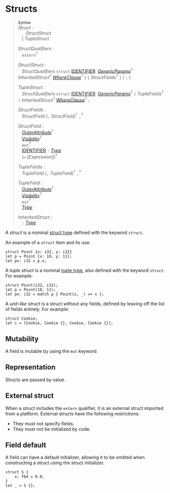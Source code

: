 # Structs

> **<sup>Syntax</sup>**\
> _Struct_ :\
> &nbsp;&nbsp; &nbsp;&nbsp; _StructStruct_\
> &nbsp;&nbsp; | _TupleStruct_
>
> _StructQualifiers_ :\
> &nbsp;&nbsp; `extern`<sup>?</sup>
>
> _StructStruct_ :\
> &nbsp;&nbsp; _StructQualifiers_ `struct`
>   [IDENTIFIER]&nbsp;
>   [_GenericParams_]<sup>?</sup>
>   _InheritedStruct_<sup>?</sup>
>   [_WhereClause_]<sup>?</sup>
>   ( `{` _StructFields_<sup>?</sup> `}` | `;` )
>
> _TupleStruct_ :\
> &nbsp;&nbsp; _StructQualifiers_ `struct`
>   [IDENTIFIER]&nbsp;
>   [_GenericParams_]<sup>?</sup>
>   `(` _TupleFields_<sup>?</sup> `)`
>   _InheritedStruct_<sup>?</sup>
>   [_WhereClause_]<sup>?</sup>
>   `;`
>
> _StructFields_ :\
> &nbsp;&nbsp; _StructField_ (`,` _StructField_)<sup>\*</sup> `,`<sup>?</sup>
>
> _StructField_ :\
> &nbsp;&nbsp; [_OuterAttribute_]<sup>\*</sup>\
> &nbsp;&nbsp; [_Visibility_]<sup>?</sup>\
> &nbsp;&nbsp; `mut`<sup>?</sup>\
> &nbsp;&nbsp; [IDENTIFIER] `:` [_Type_]\
> &nbsp;&nbsp; (`=` [_Expression_])<sup>?</sup>
>
> _TupleFields_ :\
> &nbsp;&nbsp; _TupleField_ (`,` _TupleField_)<sup>\*</sup> `,`<sup>?</sup>
>
> _TupleField_ :\
> &nbsp;&nbsp; [_OuterAttribute_]<sup>\*</sup>\
> &nbsp;&nbsp; [_Visibility_]<sup>?</sup>\
> &nbsp;&nbsp; `mut`<sup>?</sup>\
> &nbsp;&nbsp; [_Type_]
>
> _InheritedStruct_ :\
> &nbsp;&nbsp; `:` [_Type_]

A _struct_ is a nominal [struct type] defined with the keyword `struct`.

An example of a `struct` item and its use:

```ds
struct Point {x: i32, y: i32}
let p = Point {x: 10, y: 11};
let px: i32 = p.x;
```

A _tuple struct_ is a nominal [tuple type], also defined with the keyword
`struct`. For example:

[struct type]: ../types/struct.md
[tuple type]: ../types/tuple.md

```ds
struct Point(i32, i32);
let p = Point(10, 11);
let px: i32 = match p { Point(x, _) => x };
```

A _unit-like struct_ is a struct without any fields, defined by leaving off the
list of fields entirely. For example:

```ds
struct Cookie;
let c = [Cookie, Cookie {}, Cookie, Cookie {}];
```

## Mutability

A field is mutable by using the `mut` keyword.

## Representation

Structs are passed by value.

## External struct

When a struct includes the `extern` qualifier, it is an external struct imported from a platform. External structs have the following restrictions:

- They must not specify fields.
- They must not be initialized by code.

## Field default

A field can have a default initializer, allowing it to be omitted when constructing a struct using the struct initializer.

```ds
struct S {
    x: f64 = 0.0,
}
let _ = S {};
```

[_OuterAttribute_]: ../attributes.md
[IDENTIFIER]: ../identifiers.md
[_Expressions_]: ../expressions.md
[_GenericParams_]: generics.md
[_WhereClause_]: generics.md#where-clauses
[_Visibility_]: ../visibility-and-privacy.md
[_Type_]: ../types.md#type-expressions
